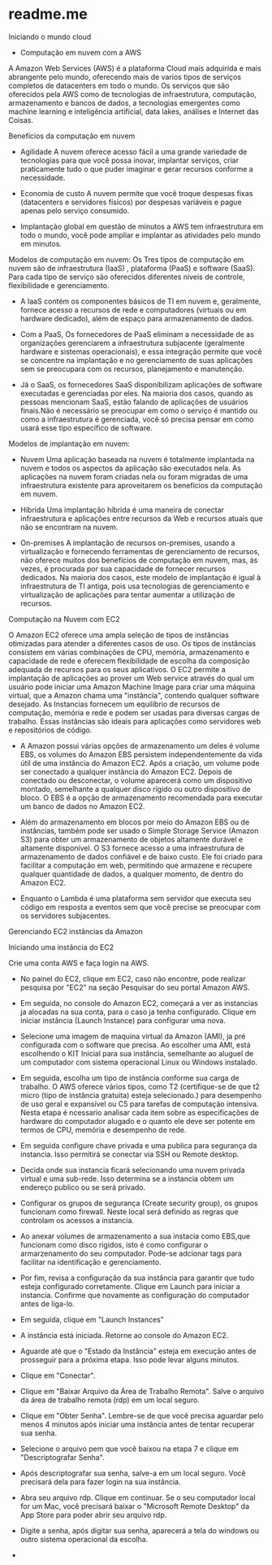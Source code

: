 # readme.me
Iniciando o mundo cloud

- Computação em nuvem com a AWS

A Amazon Web Services (AWS) é a plataforma Cloud mais adquirida e mais abrangente pelo mundo, oferecendo mais de varios tipos de serviços completos de datacenters em todo o mundo.
Os serviços que são oferecidos pela AWS como de tecnologias de infraestrutura, computação, armazenamento e bancos de dados, a tecnologias emergentes como machine learning e inteligência artificial, data lakes, análises e Internet das Coisas.

Benefícios da computação em nuvem

- Agilidade
A nuvem oferece acesso fácil a uma grande variedade de tecnologias para que você possa inovar, implantar serviços, criar praticamente tudo o que puder imaginar e gerar recursos conforme a necessidade.

- Economia de custo
A nuvem permite que você troque despesas fixas (datacenters e servidores físicos) por despesas variáveis e pague apenas pelo serviço consumido. 

- Implantação global em questão de minutos
a AWS tem infraestrutura em todo o mundo, você pode ampliar e implantar as atividades pelo mundo em minutos.

 Modelos de computação em nuvem: Os Tres tipos de computação em nuvem são de infraestrutura  (IaaS) , plataforma (PaaS) e software (SaaS). Para cada tipo de serviço são oferecidos diferentes niveis de controle, flexibilidade e gerenciamento.

 - A IaaS contém os componentes básicos de TI em nuvem e, geralmente, fornece acesso a recursos de rede e computadores (virtuais ou em hardware dedicado), além de espaço para armazenamento de dados.

- Com a PaaS, Os fornecedores de PaaS eliminam a necessidade de as organizações gerenciarem a infraestrutura subjacente (geralmente hardware e sistemas operacionais), e essa integração permite que você se concentre na implantação e no gerenciamento de suas aplicações sem se preocupara com os recursos, planejamento e manutenção.

- Já o SaaS, os fornecedores SaaS disponibilizam aplicações de software executadas e gerenciadas por eles. Na maioria dos casos, quando as pessoas mencionam SaaS, estão falando de aplicações de usuários finais.Não é necessário se preocupar em como o serviço é mantido ou como a infraestrutura é gerenciada, você só precisa pensar em como usará esse tipo específico de software.

Modelos de implantação em nuvem:

- Nuvem
 Uma aplicação baseada na nuvem é totalmente implantada na nuvem e todos os aspectos da aplicação são executados nela. As aplicações na nuvem foram criadas nela ou foram migradas de uma infraestrutura existente para aproveitarem os benefícios da computação em nuvem.
 
- Híbrida
Uma implantação híbrida é uma maneira de conectar infraestrutura e aplicações entre recursos da Web e recursos atuais que não se encontram na nuvem.

- On-premises
A implantação de recursos on-premises, usando a virtualização e fornecendo ferramentas de gerenciamento de recursos, não oferece muitos dos benefícios de computação em nuvem, mas, às vezes, é procurada por sua capacidade de fornecer recursos dedicados. Na maioria dos casos, este modelo de implantação é igual à infraestrutura de TI antiga, pois usa tecnologias de gerenciamento e virtualização de aplicações para tentar aumentar a utilização de recursos.

Computação na Nuvem com EC2

O Amazon EC2 oferece uma ampla seleção de tipos de instâncias otimizadas para atender a diferentes casos de uso. Os tipos de instâncias consistem em várias combinações de CPU, memória, armazenamento e capacidade de rede e oferecem flexibilidade de escolha da composição adequada de recursos para os seus aplicativos.
O EC2 permite a implantação de aplicações ao prover um Web service através do qual um usuário pode iniciar uma Amazon Machine Image para criar uma máquina virtual, que a Amazon chama uma "instância", contendo qualquer software desejado.
As Instancias fornecem um equilíbrio de recursos de computação, memória e rede e podem ser usadas para diversas cargas de trabalho. Essas instâncias são ideais para aplicações como servidores web e repositórios de código. 

- A Amazon possui várias opções de armazenamento um deles é volume EBS, os volumes do Amazon EBS persistem independentemente da vida útil de uma instância do Amazon EC2. Após a criação, um volume pode ser conectado a qualquer instância do Amazon EC2. Depois de conectado ou desconectar, o volume aparecerá como um dispositivo montado, semelhante a qualquer disco rígido ou outro dispositivo de bloco. O EBS é a opção de armazenamento recomendada para executar um banco de dados no Amazon EC2.

- Além do armazenamento em blocos por meio do Amazon EBS ou de instâncias, também pode ser usado o Simple Storage Service (Amazon S3) para obter um armazenamento de objetos altamente durável e altamente disponível. O S3 fornece acesso a uma infraestrutura de armazenamento de dados confiável e de baixo custo. Ele foi criado para facilitar a computação em web, permitindo que armazene e recupere qualquer quantidade de dados, a qualquer momento, de dentro do Amazon EC2.

- Enquanto o Lambda é uma plataforma sem servidor que executa seu código em resposta a eventos sem que você precise se preocupar com os servidores subjacentes.
  
Gerenciando EC2 instâncias da Amazon

Iniciando uma instância do EC2

Crie uma conta AWS e faça login na AWS.

- No painel do EC2, clique em EC2, caso não encontre, pode realizar pesquisa por "EC2" na seção Pesquisar do seu portal Amazon AWS.
- Em seguida, no console do Amazon EC2,  começará a ver as instancias ja alocadas na sua conta, para o caso ja tenha configurado. Clique em iniciar instância (Launch Instance) para configurar uma nova.
- Selecione uma imagem de maquina virtual da Amazon (AMI), ja pré configurada com o software que precisa. Ao escolher uma AMI, está escolhendo o KIT Inicial para sua instância, semelhante ao aluguel de um computador com sistema operacional Linux ou Windows instalado.
 - Em seguida, escolha um tipo de instância conforme sua carga de trabalho. O AWS oferece vários tipos, como T2 (certifique-se de que t2 micro (tipo de instância gratuita) esteja selecionado.) para desempenho de uso geral e expansível ou C5 para tarefas de computação intensiva. Nesta etapa é ncessario analisar cada item sobre as especificações de hardware do computador alugado e o quanto ele deve ser potente em termos de CPU, memória e desempenho de rede.
- Em seguida configure chave privada e uma publica para segurança da instancia. Isso permitirá se conectar via SSH ou Remote desktop.
- Decida onde sua instancia ficará selecionando uma nuvem privada virtual e uma sub-rede. Isso determina se a instancia obtem um endereço publico ou se será privado.
- Configurar os grupos de segurança (Create security group), os grupos funcionam como firewall. Neste local será definido as regras que controlam os acessos a instancia.
- Ao anexar volumes de armazenamento a sua instacia como EBS,que funcionam como disco rigidos, isto é como configurar o armarzenamento do seu computador. Pode-se adcionar tags para facilitar na identificação e gerenciamento.
- Por fim, revisa a configuração da sua instância para garantir que tudo esteja configurado corretamente. Clique em Launch para iniciar a instancia. Confirme que novamente as configuração do computador antes de liga-lo.
- Em seguida, clique em "Launch Instances"
- A instância está iniciada. Retorne ao console do Amazon EC2.
- Aguarde até que o "Estado da Instância" esteja em execução antes de prosseguir para a próxima etapa. Isso pode levar alguns minutos.
- Clique em "Conectar".
- Clique em "Baixar Arquivo da Área de Trabalho Remota". Salve o arquivo da área de trabalho remota (rdp) em um local seguro.
- Clique em "Obter Senha". Lembre-se de que você precisa aguardar pelo menos 4 minutos após iniciar uma instância antes de tentar recuperar sua senha.
- Selecione o arquivo pem que você baixou na etapa 7 e clique em "Descriptografar Senha".
- Após descriptografar sua senha, salve-a em um local seguro. Você precisará dela para fazer login na sua instância.
- Abra seu arquivo rdp. Clique em continuar. Se o seu computador local for um Mac, você precisará baixar o "Microsoft Remote Desktop" da App Store para poder abrir seu arquivo rdp.
- Digite a senha, após digitar sua senha, aparecerá a tela do windows ou outro sistema operacional da escolha.
  
- 
